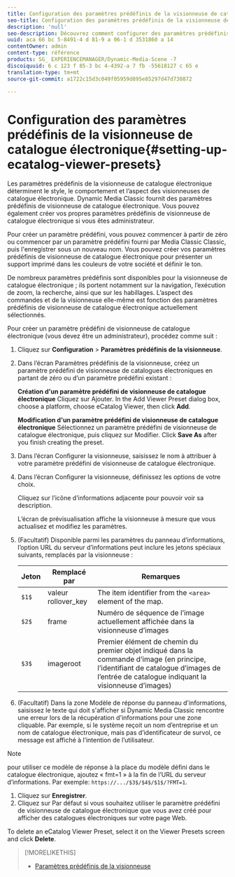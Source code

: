 ```yaml
---
title: Configuration des paramètres prédéfinis de la visionneuse de catalogue électronique
seo-title: Configuration des paramètres prédéfinis de la visionneuse de catalogue électronique
description: 'null'
seo-description: Découvrez comment configurer des paramètres prédéfinis de visionneuse de catalogue électronique.
uuid: aca 66 bc 5-8491-4 d 81-9 a 06-1 d 3531860 a 14
contentOwner: admin
content-type: référence
products: SG_ EXPERIENCEMANAGER/Dynamic-Media-Scene -7
discoiquuid: 6 c 123 f 85-3 bc 4-4392-a 7 fb -55618127 c 65 e
translation-type: tm+mt
source-git-commit: a1722c15d3c049f05959d895e85297d47d730872

---
```



# Configuration des paramètres prédéfinis de la visionneuse de catalogue électronique{#setting-up-ecatalog-viewer-presets}

Les paramètres prédéfinis de la visionneuse de catalogue électronique déterminent le style, le comportement et l’aspect des visionneuses de catalogue électronique. Dynamic Media Classic fournit des paramètres prédéfinis de visionneuse de catalogue électronique. Vous pouvez également créer vos propres paramètres prédéfinis de visionneuse de catalogue électronique si vous êtes administrateur.

Pour créer un paramètre prédéfini, vous pouvez commencer à partir de zéro ou commencer par un paramètre prédéfini fourni par Media Classic Classic, puis l'enregistrer sous un nouveau nom. Vous pouvez créer vos paramètres prédéfinis de visionneuse de catalogue électronique pour présenter un support imprimé dans les couleurs de votre société et définir le ton.

De nombreux paramètres prédéfinis sont disponibles pour la visionneuse de catalogue électronique ; ils portent notamment sur la navigation, l’exécution de zoom, la recherche, ainsi que sur les habillages. L’aspect des commandes et de la visionneuse elle-même est fonction des paramètres prédéfinis de visionneuse de catalogue électronique actuellement sélectionnés.

Pour créer un paramètre prédéfini de visionneuse de catalogue électronique (vous devez être un administrateur), procédez comme suit :

1. Cliquez sur **Configuration** &gt; **Paramètres prédéfinis de la visionneuse**.
1. Dans l’écran Paramètres prédéfinis de la visionneuse, créez un paramètre prédéfini de visionneuse de catalogues électroniques en partant de zéro ou d’un paramètre prédéfini existant :

   **Création d'un paramètre prédéfini de visionneuse de catalogue électronique** Cliquez sur Ajouter. In the Add Viewer Preset dialog box, choose a platform, choose eCatalog Viewer, then click **Add**.

   **Modification d'un paramètre prédéfini de visionneuse de catalogue électronique** Sélectionnez un paramètre prédéfini de visionneuse de catalogue électronique, puis cliquez sur Modifier. Click **Save As** after you finish creating the preset.

1. Dans l’écran Configurer la visionneuse, saisissez le nom à attribuer à votre paramètre prédéfini de visionneuse de catalogue électronique.
1. Dans l’écran Configurer la visionneuse, définissez les options de votre choix.

   Cliquez sur l’icône d’informations  adjacente pour pouvoir voir sa description.

   L’écran de prévisualisation affiche la visionneuse à mesure que vous actualisez et modifiez les paramètres.

1. (Facultatif) Disponible parmi les paramètres du panneau d’informations, l’option URL du serveur d’informations peut inclure les jetons spéciaux suivants, remplacés par la visionneuse :

   | Jeton | Remplacé par | Remarques |
   |--- |--- |--- |
   | `$1$` | valeur rollover_key | The item identifier from the `<area>` element of the map. |
   | `$2$` | frame | Numéro de séquence de l’image actuellement affichée dans la visionneuse d’images |
   | `$3$` | imageroot | Premier élément de chemin du premier objet indiqué dans la commande d’image (en principe, l’identifiant de catalogue d’images de l’entrée de catalogue indiquant la visionneuse d’images) |

1. (Facultatif) Dans la zone Modèle de réponse du panneau d'informations, saisissez le texte qui doit s'afficher si Dynamic Media Classic rencontre une erreur lors de la récupération d'informations pour une zone cliquable. Par exemple, si le système reçoit un nom d’entreprise et un nom de catalogue électronique, mais pas d’identificateur de survol, ce message est affiché à l’intention de l’utilisateur.

>[!NOTE]
>
>pour utiliser ce modèle de réponse à la place du modèle défini dans le catalogue électronique, ajoutez « fmt=1 » à la fin de l’URL du serveur d’informations. Par exemple: `https://.../$3$/$4$/$1$/?FMT=1`.

1. Cliquez sur **Enregistrer**.
1. Cliquez sur Par défaut si vous souhaitez utiliser le paramètre prédéfini de visionneuse de catalogue électronique que vous avez créé pour afficher des catalogues électroniques sur votre page Web.

To delete an eCatalog Viewer Preset, select it on the Viewer Presets screen and click **Delete**.

>[!MORELIKETHIS]
>
>* [Paramètres prédéfinis de la visionneuse](application-setup.md#viewer_presets)

